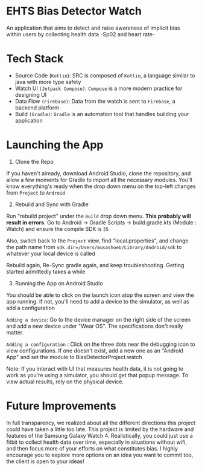 
# EHTS Bias Detector Watch
An application that aims to detect and raise awareness of implicit bias within users by
collecting health data -Sp02 and heart rate-

# Tech Stack
- Source Code (`Kotlin`): SRC is composed of `Kotlin`, a language similar to java with more type safety
- Watch UI `(Jetpack Compose)`: `Compose` is a more modern practice for designing UI
- Data Flow `(Firebase)`: Data from the watch is sent to `Firebase`, a backend platform
- Build `(Gradle)`: `Gradle` is an automation tool that handles building your application


# Launching the App

1) Clone the Repo

If you haven't already, download Android Studio, clone the repository, and allow a few moments
for Gradle to import all the necessary modules. You'll know everything's ready when the drop down
menu on the top-left changes from `Project` to `Android`

2) Rebuild and Sync with Gradle

Run "rebuild project" under the `Build` drop down menu. **This probably will result in errors**.
Go to Android -> Gradle Scripts -> build.gradle.kts (Module : Watch) and ensure the compile SDK is `35`

Also, switch back to the `Project` view, find "local.properties", and change the path name from
`sdk.dir=/Users/musashoeb/Library/Android/sdk` to whatever your local device is called

Rebuild again, Re-Sync gradle again, and keep troubleshooting. Getting started admittedly takes a while

3) Running the App on Android Studio

You should be able to click on the launch icon atop the screen and view the app running. If not,
you'll need to add a device to the simulator, as well as add a configuration

`Adding a device`: Go to the device manager on the right side of the screen and
add a new device under "Wear OS". The specifications don't really matter.

`Adding a configuration` : Click on the three dots near the debugging icon to view configurations.
If one doesn't exist, add a new one as an "Android App" and set the module to BiasDetectorProject.watch

Note: If you interact with UI that measures health data, it is not going to work as you're using a
simulator, you should get that popup message. To view  actual results, rely on the physical device.

# Future Improvements
In full transparency, we realized about all the different directions this project
could have taken a little too late. This project is limited by the hardware and features
of the Samsung Galaxy Watch 4. Realistically, you could just use a fitbit to collect
health data over time, especially in situations without wifi, and then focus more of your
efforts on what constitutes bias. I highly encourage you to explore more options on an idea
you want to commit too, the client is open to your ideas!
